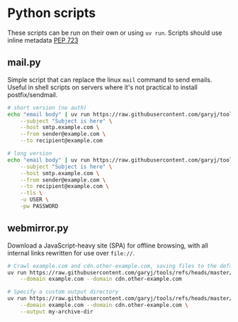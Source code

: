# Python scripts

These scripts can be run on their own or using `uv run`. Scripts should use inline metadata [PEP 723](https://peps.python.org/pep-0723/)

## mail.py

Simple script that can replace the linux `mail` command to send emails. Useful in shell scripts on servers where it's not practical to install postfix/sendmail.

```bash
# short version (no auth)
echo "email body" | uv run https://raw.githubusercontent.com/garyj/tools/refs/heads/master/py/mail.py \
    --subject "Subject is here" \
    --host smtp.example.com \
    --from sender@example.com \
    --to recipient@example.com

# long version
echo "email body" | uv run https://raw.githubusercontent.com/garyj/tools/refs/heads/master/py/mail.py \
    --subject "Subject is here" \
    --host smtp.example.com \
    --from sender@example.com \
    --to recipient@example.com \
    --tls \
    -u USER \
    -pw PASSWORD
```

## webmirror.py

Download a JavaScript-heavy site (SPA) for offline browsing, with all internal links rewritten for use over `file://`.

```bash
# Crawl example.com and cdn.other-example.com, saving files to the default output directory
uv run https://raw.githubusercontent.com/garyj/tools/refs/heads/master/py/webmirror.py \
    --domain example.com --domain cdn.other-example.com

# Specify a custom output directory
uv run https://raw.githubusercontent.com/garyj/tools/refs/heads/master/py/webmirror.py \
    --domain example.com --domain cdn.other-example.com \
    --output my-archive-dir
